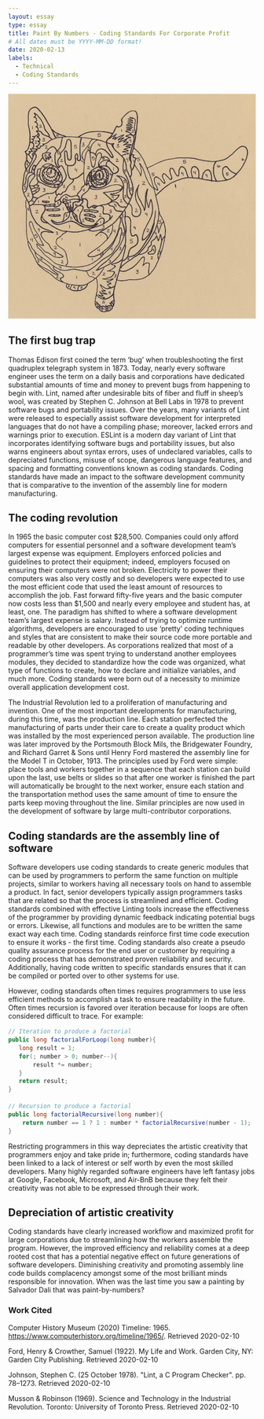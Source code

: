 ```yaml
---
layout: essay
type: essay
title: Paint By Numbers - Coding Standards For Corporate Profit
# All dates must be YYYY-MM-DD format!
date: 2020-02-13
labels:
  - Technical
  - Coding Standards
---
```


<img class="ui medium right floated image" src="../images/paint-by-nums.jpeg">

## The first bug trap

Thomas Edison first coined the term ‘bug’ when troubleshooting the first quadruplex telegraph system in 1873.  Today, nearly every software engineer uses the term on a daily basis and corporations have dedicated substantial amounts of time and money to prevent bugs from happening to begin with.  Lint, named after undesirable bits of fiber and fluff in sheep’s wool, was created by Stephen C. Johnson at Bell Labs in 1978 to prevent software bugs and portability issues.  Over the years, many variants of Lint were released to especially assist software development for interpreted languages that do not have a compiling phase; moreover, lacked errors and warnings prior to execution.  ESLint is a modern day variant of Lint that incorporates identifying software bugs and portability issues, but also warns engineers about syntax errors, uses of undeclared variables, calls to depreciated functions, misuse of scope, dangerous language features, and spacing and formatting conventions known as coding standards.  Coding standards have made an impact to the software development community that is comparative to the invention of the assembly line for modern manufacturing.

## The coding revolution

In 1965 the basic computer cost $28,500.  Companies could only afford computers for essential personnel and a software development team’s largest expense was equipment.  Employers enforced policies and guidelines to protect their equipment; indeed, employers focused on ensuring their computers were not broken.  Electricity to power their computers was also very costly and so developers were expected to use the most efficient code that used the least amount of resources to accomplish the job.  Fast forward fifty-five years and the basic computer now costs less than $1,500 and nearly every employee and student has, at least, one.  The paradigm has shifted to where a software development team’s largest expense is salary.  Instead of trying to optimize runtime algorithms, developers are encouraged to use ‘pretty’ coding techniques and styles that are consistent to make their source code more portable and readable by other developers.  As corporations realized that most of a programmer’s time was spent trying to understand another employees modules, they decided to standardize how the code was organized, what type of functions to create, how to declare and initialize variables, and much more.  Coding standards were born out of a necessity to minimize overall application development cost.

The Industrial Revolution led to a proliferation of manufacturing and invention.  One of the most important developments for manufacturing, during this time, was the production line.  Each station perfected the manufacturing of parts under their care to create a quality product which was installed by the most experienced person available.  The production line was later improved by the Portsmouth Block Mils, the Bridgewater Foundry, and Richard Garret & Sons until Henry Ford mastered the assembly line for the Model T in October, 1913.  The principles used by Ford were simple: place tools and workers together in a sequence that each station can build upon the last, use belts or slides so that after one worker is finished the part will automatically be brought to the next worker, ensure each station and the transportation method uses the same amount of time to ensure the parts keep moving throughout the line.  Similar principles are now used in the development of software by large multi-contributor corporations.

## Coding standards are the assembly line of software

Software developers use coding standards to create generic modules that can be used by programmers to perform the same function on multiple projects, similar to workers having all necessary tools on hand to assemble a product.  In fact, senior developers typically assign programmers tasks that are related so that the process is streamlined and efficient.  Coding standards combined with effective Linting tools increase the effectiveness of the programmer by providing dynamic feedback indicating potential bugs or errors.  Likewise, all functions and modules are to be written the same exact way each time.  Coding standards reinforce first time code execution to ensure it works - the first time.  Coding standards also create a pseudo quality assurance process for the end user or customer by requiring a coding process that has demonstrated proven reliability and security.  Additionally, having code written to specific standards ensures that it can be compiled or ported over to other systems for use.

However, coding standards often times requires programmers to use less efficient methods to accomplish a task to ensure readability in the future.  Often times recursion is favored over iteration because for loops are often considered difficult to trace.  For example: 
```java
// Iteration to produce a factorial
public long factorialForLoop(long number){
   long result = 1;
   for(; number > 0; number--){
       result *= number;
   }
   return result;
}
 
// Recursion to produce a factorial
public long factorialRecursive(long number){
    return number == 1 ? 1 : number * factorialRecursive(number - 1);
}
```
Restricting programmers in this way depreciates the artistic creativity that programmers enjoy and take pride in; furthermore, coding standards have been linked to a lack of interest or self worth by even the most skilled developers.  Many highly regarded software engineers have left fantasy jobs at Google, Facebook, Microsoft, and Air-BnB because they felt their creativity was not able to be expressed through their work. 

## Depreciation of artistic creativity

Coding standards have clearly increased workflow and maximized profit for large corporations due to streamlining how the workers assemble the program.  However, the improved efficiency and reliability comes at a deep rooted cost that has a potential negative effect on future generations of software developers.  Diminishing creativity and promoting assembly line code builds complacency amongst some of the most brilliant minds responsible for innovation.  When was the last time you saw a painting by Salvador Dali that was paint-by-numbers?

### Work Cited

Computer History Museum (2020) Timeline: 1965. https://www.computerhistory.org/timeline/1965/.  Retrieved 2020-02-10

Ford, Henry & Crowther, Samuel (1922). My Life and Work. Garden City, NY: Garden City Publishing. Retrieved 2020-02-10

Johnson, Stephen C. (25 October 1978). "Lint, a C Program Checker". pp. 78–1273. Retrieved 2020-02-10

Musson & Robinson (1969). Science and Technology in the Industrial Revolution. Toronto: University of Toronto Press. Retrieved 2020-02-10
